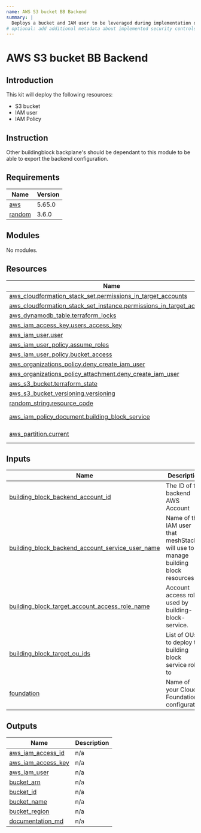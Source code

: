 ```yaml
---
name: AWS S3 bucket BB Backend
summary: |
  Deploys a bucket and IAM user to be leveraged during implementation of buildingblocks.
# optional: add additional metadata about implemented security controls
---
```


# AWS S3 bucket BB Backend

## Introduction
This kit will deploy the following resources:
- S3 bucket
- IAM user
- IAM Policy

## Instruction
Other buildingblock backplane's should be dependant to this module to be able to export the backend configuration.

<!-- BEGIN_TF_DOCS -->
## Requirements

| Name | Version |
|------|---------|
| <a name="requirement_aws"></a> [aws](#requirement\_aws) | 5.65.0 |
| <a name="requirement_random"></a> [random](#requirement\_random) | 3.6.0 |

## Modules

No modules.

## Resources

| Name | Type |
|------|------|
| [aws_cloudformation_stack_set.permissions_in_target_accounts](https://registry.terraform.io/providers/hashicorp/aws/5.65.0/docs/resources/cloudformation_stack_set) | resource |
| [aws_cloudformation_stack_set_instance.permissions_in_target_accounts](https://registry.terraform.io/providers/hashicorp/aws/5.65.0/docs/resources/cloudformation_stack_set_instance) | resource |
| [aws_dynamodb_table.terraform_locks](https://registry.terraform.io/providers/hashicorp/aws/5.65.0/docs/resources/dynamodb_table) | resource |
| [aws_iam_access_key.users_access_key](https://registry.terraform.io/providers/hashicorp/aws/5.65.0/docs/resources/iam_access_key) | resource |
| [aws_iam_user.user](https://registry.terraform.io/providers/hashicorp/aws/5.65.0/docs/resources/iam_user) | resource |
| [aws_iam_user_policy.assume_roles](https://registry.terraform.io/providers/hashicorp/aws/5.65.0/docs/resources/iam_user_policy) | resource |
| [aws_iam_user_policy.bucket_access](https://registry.terraform.io/providers/hashicorp/aws/5.65.0/docs/resources/iam_user_policy) | resource |
| [aws_organizations_policy.deny_create_iam_user](https://registry.terraform.io/providers/hashicorp/aws/5.65.0/docs/resources/organizations_policy) | resource |
| [aws_organizations_policy_attachment.deny_create_iam_user](https://registry.terraform.io/providers/hashicorp/aws/5.65.0/docs/resources/organizations_policy_attachment) | resource |
| [aws_s3_bucket.terraform_state](https://registry.terraform.io/providers/hashicorp/aws/5.65.0/docs/resources/s3_bucket) | resource |
| [aws_s3_bucket_versioning.versioning](https://registry.terraform.io/providers/hashicorp/aws/5.65.0/docs/resources/s3_bucket_versioning) | resource |
| [random_string.resource_code](https://registry.terraform.io/providers/hashicorp/random/3.6.0/docs/resources/string) | resource |
| [aws_iam_policy_document.building_block_service](https://registry.terraform.io/providers/hashicorp/aws/5.65.0/docs/data-sources/iam_policy_document) | data source |
| [aws_partition.current](https://registry.terraform.io/providers/hashicorp/aws/5.65.0/docs/data-sources/partition) | data source |

## Inputs

| Name | Description | Type | Default | Required |
|------|-------------|------|---------|:--------:|
| <a name="input_building_block_backend_account_id"></a> [building\_block\_backend\_account\_id](#input\_building\_block\_backend\_account\_id) | The ID of the backend AWS Account | `string` | n/a | yes |
| <a name="input_building_block_backend_account_service_user_name"></a> [building\_block\_backend\_account\_service\_user\_name](#input\_building\_block\_backend\_account\_service\_user\_name) | Name of the IAM user that meshStack will use to manage building block resources | `string` | n/a | yes |
| <a name="input_building_block_target_account_access_role_name"></a> [building\_block\_target\_account\_access\_role\_name](#input\_building\_block\_target\_account\_access\_role\_name) | Account access role used by building-block-service. | `string` | `"BuildingBlockServiceRole"` | no |
| <a name="input_building_block_target_ou_ids"></a> [building\_block\_target\_ou\_ids](#input\_building\_block\_target\_ou\_ids) | List of OUs to deploy the building block service role to | `set(string)` | n/a | yes |
| <a name="input_foundation"></a> [foundation](#input\_foundation) | Name of your Cloud Foundation configuration | `string` | n/a | yes |

## Outputs

| Name | Description |
|------|-------------|
| <a name="output_aws_iam_access_id"></a> [aws\_iam\_access\_id](#output\_aws\_iam\_access\_id) | n/a |
| <a name="output_aws_iam_access_key"></a> [aws\_iam\_access\_key](#output\_aws\_iam\_access\_key) | n/a |
| <a name="output_aws_iam_user"></a> [aws\_iam\_user](#output\_aws\_iam\_user) | n/a |
| <a name="output_bucket_arn"></a> [bucket\_arn](#output\_bucket\_arn) | n/a |
| <a name="output_bucket_id"></a> [bucket\_id](#output\_bucket\_id) | n/a |
| <a name="output_bucket_name"></a> [bucket\_name](#output\_bucket\_name) | n/a |
| <a name="output_bucket_region"></a> [bucket\_region](#output\_bucket\_region) | n/a |
| <a name="output_documentation_md"></a> [documentation\_md](#output\_documentation\_md) | n/a |
<!-- END_TF_DOCS -->